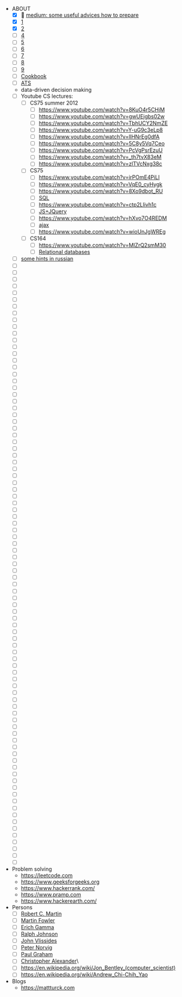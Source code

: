 - ABOUT
  - [x] 📗 [medium: some useful advices how to prepare](https://medium.com/@yashgirdhar/11-companies-55-interviews-9-offers-including-google-and-amazon-heres-what-i-have-to-share-293852c1c98f)
  - [x] [1](https://medium.com/@m_mcclarty/data-engineering-interview-guide-7a14d10887dd)
  - [x] [2](https://www.freecodecamp.org/news/software-engineering-interviews-744380f4f2af/)
  - [ ] [4](https://www.guru99.com/data-engineer-interview-questions.html)
  - [ ] [5](https://365datascience.com/data-engineer-interview-questions/)
  - [ ] [6](https://www.indeed.com/career-advice/interviewing/data-engineer-interview-questions)
  - [ ] [7](https://www.simplilearn.com/data-engineer-interview-questions-and-answers-article)
  - [ ] [8](https://www.glassdoor.com/Interview/data-engineer-interview-questions-SRCH_KO0,13.htm)
  - [ ] [9](https://arc.dev/interview/data-engineer-interview-questions-and-answers)
  - [ ] [Cookbook](https://github.com/andkret/Cookbook)
  - [ ] [ATS](https://en.wikipedia.org/wiki/Applicant_tracking_system)
  - data-driven decision making
  - [ ] Youtube CS lectures:
    - [ ] CS75 summer 2012
      - [ ] https://www.youtube.com/watch?v=8KuO4r5CHjM
      - [ ] https://www.youtube.com/watch?v=gwUEjgbs02w
      - [ ] https://www.youtube.com/watch?v=TbhUCY2NmZE
      - [ ] https://www.youtube.com/watch?v=Y-uG9c3eLp8
      - [ ] https://www.youtube.com/watch?v=llHNrEg0dfA
      - [ ] https://www.youtube.com/watch?v=5C8y5Vq7Ceo
      - [ ] https://www.youtube.com/watch?v=PcVgPsrEzuU
      - [ ] https://www.youtube.com/watch?v=_th7tvX83eM
      - [ ] https://www.youtube.com/watch?v=zlTVcNxg38c
    - [ ] CS75
      - [ ] https://www.youtube.com/watch?v=irPOmE4PiLI
      - [ ] https://www.youtube.com/watch?v=VqE0_cyHygk
      - [ ] https://www.youtube.com/watch?v=8Xo9dbot_RU
      - [ ] [SQL](https://www.youtube.com/watch?v=B9NJLXRIjzw)
      - [ ] https://www.youtube.com/watch?v=ctp2Llivh1c
      - [ ] [JS+JQuery](https://www.youtube.com/watch?v=7jQihn3bOMA)
      - [ ] https://www.youtube.com/watch?v=hXvo7O4REDM
      - [ ] [ajax](https://www.youtube.com/watch?v=E7fgws02Jf8)
      - [ ] https://www.youtube.com/watch?v=wioUnJgWREg
    - [ ] CS164
      - [ ] https://www.youtube.com/watch?v=MIZrQ2smM30
      - [ ] [Relational databases](https://www.youtube.com/watch?v=5xeIjMsxEqs)
  - [ ] [some hints in russian](https://www.forumdaily.com/kak-najti-rabotu-programmistom-v-kalifornii-poshagovaya-instrukciya-ot-nashix/)
  - [ ] []()
  - [ ] []()
  - [ ] []()
  - [ ] []()
  - [ ] []()
  - [ ] []()
  - [ ] []()
  - [ ] []()
  - [ ] []()
  - [ ] []()
  - [ ] []()
  - [ ] []()
  - [ ] []()
  - [ ] []()
  - [ ] []()
  - [ ] []()
  - [ ] []()
  - [ ] []()
  - [ ] []()
  - [ ] []()
  - [ ] []()
  - [ ] []()
  - [ ] []()
  - [ ] []()
  - [ ] []()
  - [ ] []()
  - [ ] []()
  - [ ] []()
  - [ ] []()
  - [ ] []()
  - [ ] []()
  - [ ] []()
  - [ ] []()
  - [ ] []()
  - [ ] []()
  - [ ] []()
  - [ ] []()
  - [ ] []()
  - [ ] []()
  - [ ] []()
  - [ ] []()
  - [ ] []()
  - [ ] []()
  - [ ] []()
  - [ ] []()
  - [ ] []()
  - [ ] []()
  - [ ] []()
  - [ ] []()
  - [ ] []()
  - [ ] []()
  - [ ] []()
  - [ ] []()
  - [ ] []()
  - [ ] []()
  - [ ] []()
  - [ ] []()
  - [ ] []()
  - [ ] []()
  - [ ] []()
  - [ ] []()
  - [ ] []()
  - [ ] []()
  - [ ] []()
  - [ ] []()
  - [ ] []()
  - [ ] []()
  - [ ] []()
  - [ ] []()
  - [ ] []()
  - [ ] []()
  - [ ] []()
  - [ ] []()
  - [ ] []()
  - [ ] []()
  - [ ] []()
  - [ ] []()
  - [ ] []()
  - [ ] []()
  - [ ] []()
  - [ ] []()
  - [ ] []()
  - [ ] []()
  - [ ] []()
  - [ ] []()
  - [ ] []()
  - [ ] []()
  - [ ] []()
  - [ ] []()
- Problem solving
  - https://leetcode.com
  - https://www.geeksforgeeks.org
  - https://www.hackerrank.com/
  - https://www.pramp.com
  - https://www.hackerearth.com/
- Persons
  - [ ] [Robert C. Martin](https://en.wikipedia.org/wiki/Robert_C._Martin)
  - [ ] [Martin Fowler](https://en.wikipedia.org/wiki/Martin_Fowler_(software_engineer))
  - [ ] [Erich Gamma](https://en.wikipedia.org/wiki/Erich_Gamma)
  - [ ] [Ralph Johnson](https://en.wikipedia.org/wiki/Ralph_Johnson_(computer_scientist))
  - [ ] [John Vlissides](https://en.wikipedia.org/wiki/John_Vlissides)
  - [ ] [Peter Norvig](https://en.wikipedia.org/wiki/Peter_Norvig)
  - [ ] [Paul Graham](https://en.wikipedia.org/wiki/Paul_Graham_(computer_programmer))
  - [ ] [Christopher Alexander](https://en.wikipedia.org/wiki/Christopher_Alexander)\
  - [ ] https://en.wikipedia.org/wiki/Jon_Bentley_(computer_scientist)
  - [ ] https://en.wikipedia.org/wiki/Andrew_Chi-Chih_Yao
- Blogs
  - https://mattturck.com
